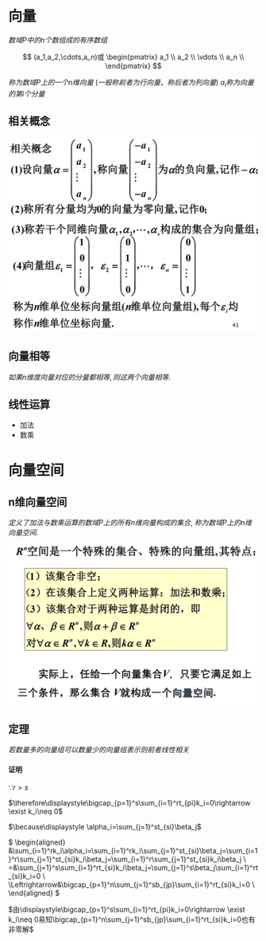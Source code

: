 # 向量

$数域P中的n个数组成的有序数组$

$$
(a_1,a_2,\cdots,a_n)或
\begin{pmatrix}
a_1 \\
a_2 \\
\vdots \\
a_n \\
\end{pmatrix}
$$

$称为数域P上的一个n维向量$
$(一般称前者为行向量，称后者为列向量)$
$a_i称为向量的第i个分量$

## 相关概念

![](./image/2020-11-23-09-41-20.png)

## 向量相等

$如果n维度向量对应的分量都相等, 则这两个向量相等.$

## 线性运算

* 加法
* 数乘

# 向量空间

## n维向量空间

$定义了加法与数乘运算的数域P上的所有n维向量构成的集合,$
$称为数域P上的n维向量空间.$

![](./image/2020-11-25-08-14-07.png)

## 定理

$若数量多的向量组可以数量少的向量组表示则前者线性相关$

#### 证明

$\because r>s$

$\therefore\displaystyle\bigcap_{p=1}^s\sum_{i=1}^rt_{pi}k_i=0\rightarrow \exist k_i\neq 0$

$\because\displaystyle \alpha_i=\sum_{j=1}^st_{si}\beta_j$

$
\begin{aligned}
&\sum_{i=1}^rk_i\alpha_i=\sum_{i=1}^rk_i\sum_{j=1}^st_{si}\beta_j=\sum_{i=1}^r\sum_{j=1}^st_{si}k_i\beta_j=\sum_{i=1}^r\sum_{j=1}^st_{si}k_i\beta_j \\
=&\sum_{j=1}^s\sum_{i=1}^rt_{si}k_i\beta_j=\sum_{j=1}^s\beta_j\sum_{i=1}^rt_{si}k_i=0 \\
\Leftrightarrow&\bigcap_{p=1}^n\sum_{j=1}^sb_{jp}\sum_{i=1}^rt_{si}k_i=0 \\
\end{aligned}
$

$由\displaystyle\bigcap_{p=1}^s\sum_{i=1}^rt_{pi}k_i=0\rightarrow \exist k_i\neq 0易知\bigcap_{p=1}^n\sum_{j=1}^sb_{jp}\sum_{i=1}^rt_{si}k_i=0也有非零解$